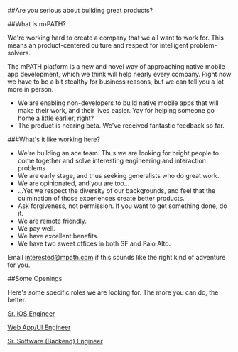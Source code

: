 
##Are you serious about building great products?

##What is m›PATH?

We're working hard to create a company that we all want to work for. This means an product-centered culture and respect for intelligent problem-solvers.

The mPATH platform is a new and novel way of approaching native mobile app development, which we think will help nearly every company. Right now we have to be a bit stealthy for business reasons, but we can tell you a lot more in person.

* We are enabling non-developers to build native mobile apps that will make their work, and their lives easier. Yay for helping someone go home a little earlier, right?
* The product is nearing beta. We've received fantastic feedback so far.

###What's it like working here?
* We're building an ace team. Thus we are looking for bright people to come together and solve interesting engineering and interaction problems
* We are early stage, and thus seeking generalists who do great work.
* We are opinionated, and you are too...
* ...Yet we respect the diversity of our backgrounds, and feel that the culmination of those experiences create better products.
* Ask forgiveness, not permission. If you want to get something done, do it.
* We are remote friendly.
* We pay well.
* We have excellent benefits.
* We have two sweet offices in both SF and Palo Alto.

Email [interested@mpath.com](http://mailto:interested@mpath.com) if this sounds like the right kind of adventure for you.


##Some Openings

Here's some specific roles we are looking for. The more you can do, the better.

[Sr. iOS Engineer](http://www.jobscore.com/jobs2/mpath/senior-ios-engineer/bw6XlgsmSr45FdiGakhP3Q)

[Web App/UI Engineer](http://www.jobscore.com/jobs2/mpath/web-ui-developer/c04O0IsmCr44oRiGakhP3Q)

[Sr. Software (Backend) Engineer](http://www.jobscore.com/jobs2/mpath/software-engineer/cHaNXIsm0r45RheJe9fLhG)




